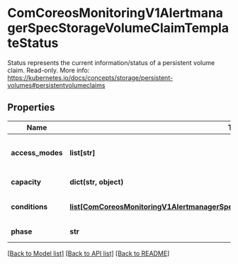 # ComCoreosMonitoringV1AlertmanagerSpecStorageVolumeClaimTemplateStatus

Status represents the current information/status of a persistent volume claim. Read-only. More info: https://kubernetes.io/docs/concepts/storage/persistent-volumes#persistentvolumeclaims
## Properties
Name | Type | Description | Notes
------------ | ------------- | ------------- | -------------
**access_modes** | **list[str]** | AccessModes contains the actual access modes the volume backing the PVC has. More info: https://kubernetes.io/docs/concepts/storage/persistent-volumes#access-modes-1 | [optional] 
**capacity** | **dict(str, object)** | Represents the actual resources of the underlying volume. | [optional] 
**conditions** | [**list[ComCoreosMonitoringV1AlertmanagerSpecStorageVolumeClaimTemplateStatusConditions]**](ComCoreosMonitoringV1AlertmanagerSpecStorageVolumeClaimTemplateStatusConditions.md) | Current Condition of persistent volume claim. If underlying persistent volume is being resized then the Condition will be set to &#39;ResizeStarted&#39;. | [optional] 
**phase** | **str** | Phase represents the current phase of PersistentVolumeClaim. | [optional] 

[[Back to Model list]](../README.md#documentation-for-models) [[Back to API list]](../README.md#documentation-for-api-endpoints) [[Back to README]](../README.md)


